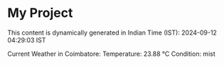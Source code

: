 # My Project

This content is dynamically generated in Indian Time (IST): 2024-09-12 04:29:03 IST


Current Weather in Coimbatore:
Temperature: 23.88 °C
Condition: mist

